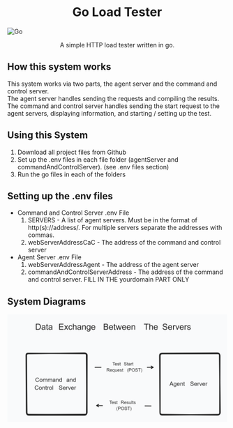 <h1><center>Go Load Tester</center></h1>

![Go](https://img.shields.io/badge/go-%2300ADD8.svg?style=for-the-badge&logo=go&logoColor=white)

<center>A simple HTTP load tester written in go.</center>

## How this system works
This system works via two parts, the agent server and the command and control server. <br>
The agent server handles sending the requests and compiling the results. <br>
The command and control server handles sending the start request to the agent servers, displaying information, and starting / setting up the test.

## Using this System
1. Download all project files from Github
2. Set up the .env files in each file folder (agentServer and commandAndControlServer). (see .env files section)
3. Run the go files in each of the folders

## Setting up the .env files
* Command and Control Server .env File
    1. SERVERS - A list of agent servers. Must be in the format of http(s)://address/. For multiple servers separate the addresses with commas.
    2. webServerAddressCaC - The address of the command and control server
* Agent Server .env File
    1. webServerAddressAgent - The address of the agent server
    2. commandAndControlServerAddress - The address of the command and control server. FILL IN THE yourdomain PART ONLY

## System Diagrams

![](DataExchangeDiagram.png)

